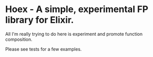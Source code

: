 Hoex - A simple, experimental FP library for Elixir.
====================================================

All I'm really trying to do here is experiment and 
promote function composition.

Please see tests for a few examples.
